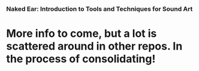 ### Naked Ear: Introduction to Tools and Techniques for Sound Art

# More info to come, but a lot is scattered around in other repos. In the process of consolidating!

